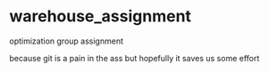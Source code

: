 # warehouse_assignment
optimization group assignment

because git is a pain in the ass but hopefully it saves us some effort
